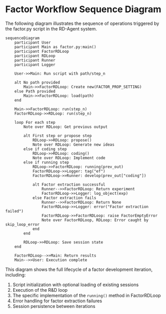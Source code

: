 # Factor Workflow Sequence Diagram

The following diagram illustrates the sequence of operations triggered by the factor.py script in the RD-Agent system.

```mermaid
sequenceDiagram
    participant User
    participant Main as factor.py:main()
    participant FactorRDLoop
    participant RDLoop
    participant Runner
    participant Logger

    User->>Main: Run script with path/step_n
    
    alt No path provided
        Main->>FactorRDLoop: Create new(FACTOR_PROP_SETTING)
    else Path provided
        Main->>FactorRDLoop: load(path)
    end
    
    Main->>FactorRDLoop: run(step_n)
    FactorRDLoop->>RDLoop: run(step_n)
    
    loop For each step
        Note over RDLoop: Get previous output
        
        alt First step or propose step
            RDLoop->>RDLoop: propose()
            Note over RDLoop: Generate new ideas
        else if coding step
            RDLoop->>RDLoop: coding()
            Note over RDLoop: Implement code
        else if running step
            RDLoop->>FactorRDLoop: running(prev_out)
            FactorRDLoop->>Logger: tag("ef")
            FactorRDLoop->>Runner: develop(prev_out["coding"])
            
            alt Factor extraction successful
                Runner-->>FactorRDLoop: Return experiment
                FactorRDLoop->>Logger: log_object(exp)
            else Factor extraction fails
                Runner-->>FactorRDLoop: Return None
                FactorRDLoop->>Logger: error("Factor extraction failed")
                FactorRDLoop->>FactorRDLoop: raise FactorEmptyError
                Note over FactorRDLoop, RDLoop: Error caught by skip_loop_error
            end
        end
        
        RDLoop->>RDLoop: Save session state
    end
    
    FactorRDLoop-->>Main: Return results
    Main-->>User: Execution complete
```

This diagram shows the full lifecycle of a factor development iteration, including:
1. Script initialization with optional loading of existing sessions
2. Execution of the R&D loop
3. The specific implementation of the `running()` method in FactorRDLoop
4. Error handling for factor extraction failures
5. Session persistence between iterations
